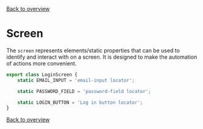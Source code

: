 [Back to overview](../guides.md)

# Screen

The `screen` represents elements/static properties that can be used to identify and interact with on a screen.
It is designed to make the automation of actions more convenient.

```typescript
export class LoginScreen {
    static EMAIL_INPUT = 'email-input locator';

    static PASSWORD_FIELD = 'password-field locator';

    static LOGIN_BUTTON = 'Log in button locator';
}
```

[Back to overview](../guides.md)